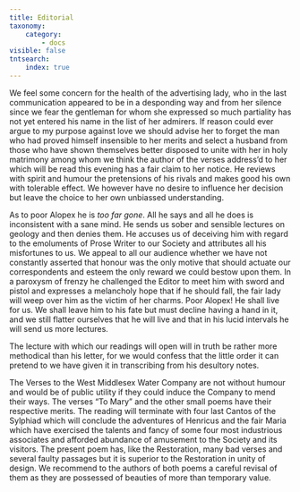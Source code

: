 ```yaml
---
title: Editorial
taxonomy:
    category:
        - docs
visible: false
tntsearch:
    index: true
---
```


We feel some concern for the health of the advertising lady, who in the last communication appeared to be in a desponding way and from her silence since we fear the gentleman for whom she expressed so much partiality has not yet entered his name in the list of her admirers. If reason could ever argue to my purpose against love we should advise her to forget the man who had proved himself insensible to her merits and select a husband from those who have shown themselves better disposed to unite with her in holy matrimony among whom we think the author of the verses address’d to her which will be read this evening has a fair claim to her notice. He reviews with spirit and humour the pretensions of his rivals and makes good his own with tolerable effect. We however have no desire to influence her decision but leave the choice to her own unbiassed understanding.

As to poor Alopex he is *too far gone*. All he says and all he does is inconsistent with a sane mind. He sends us sober and sensible lectures on geology and then denies them. He accuses us of deceiving him with regard to the emoluments of Prose Writer to our Society and attributes all his misfortunes to us. We appeal to all our audience whether we have not constantly asserted that honour was the only motive that should actuate our correspondents and esteem the only reward we could bestow upon them. In a paroxysm of frenzy he challenged the Editor to meet him with sword and pistol and expresses a melancholy hope that if he should fall, the fair lady will weep over him as the victim of her charms. Poor Alopex! He shall live for us. We shall leave him to his fate but must decline having a hand in it, and we still flatter ourselves that he will live and that in his lucid intervals he will send us more lectures.

The lecture with which our readings will open will in truth be rather more methodical than his letter, for we would confess that the little order it can pretend to we have given it in transcribing from his desultory notes.

The Verses to the West Middlesex Water Company are not without humour and would be of public utility if they could induce the Company to mend their ways. The verses “To Mary” and the other small poems have their respective merits. The reading will terminate with four last Cantos of the Sylphiad which will conclude the adventures of Henricus and the fair Maria which have exercised the talents and fancy of some four most industrious associates and afforded abundance of amusement to the Society and its visitors. The present poem has, like the Restoration, many bad verses and several faulty passages but it is superior to the Restoration in unity of design. We recommend to the authors of both poems a careful revisal of them as they are possessed of beauties of more than temporary value.
